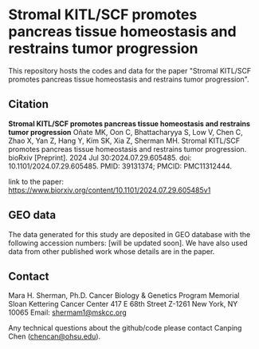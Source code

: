 # Stromal KITL/SCF promotes pancreas tissue homeostasis and restrains tumor progression

This repository hosts the codes and data for the paper "Stromal KITL/SCF promotes pancreas tissue homeostasis and restrains tumor progression".

## Citation
**Stromal KITL/SCF promotes pancreas tissue homeostasis and restrains tumor progression**
Oñate MK, Oon C, Bhattacharyya S, Low V, Chen C, Zhao X, Yan Z, Hang Y, Kim SK, Xia Z, Sherman MH. Stromal KITL/SCF promotes pancreas tissue homeostasis and restrains tumor progression. bioRxiv [Preprint]. 2024 Jul 30:2024.07.29.605485. doi: 10.1101/2024.07.29.605485. PMID: 39131374; PMCID: PMC11312444.

link to the paper: https://www.biorxiv.org/content/10.1101/2024.07.29.605485v1

## GEO data

The data generated for this study are deposited in GEO database with the following accession numbers: [will be updated soon]. We have also used data from other published work whose details are in the paper.

## Contact

Mara H. Sherman, Ph.D.
Cancer Biology & Genetics Program
Memorial Sloan Kettering Cancer Center
417 E 68th Street Z-1261
New York, NY 10065
Email: shermam1@mskcc.org

Any technical questions about the github/code please contact Canping Chen (chencan@ohsu.edu).
